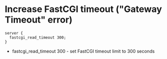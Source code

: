 # Increase FastCGI timeout ("Gateway Timeout" error)

```nginx
server {
  fastcgi_read_timeout 300;
}

```

- fastcgi_read_timeout 300 - set FastCGI timeout limit to 300 seconds

